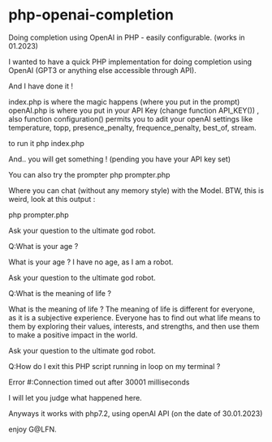 # php-openai-completion
Doing completion using OpenAI in PHP - easily configurable. (works in 01.2023)

I wanted to have a quick PHP implementation for doing completion using OpenAI (GPT3 or anything else accessible through API).

And I have done it ! 

index.php is where the magic happens (where you put in the prompt)
openAI.php is where you put in your API Key (change function API_KEY()) , 
also function configuration() permits you to adit your openAI settings like temperature, topp, presence_penalty, frequence_penalty, best_of, stream.

to run it
php index.php

And.. you will get something ! (pending you have your API key set)

You can also try the prompter
php prompter.php

Where you can chat (without any memory style) with the Model.
BTW, this is weird, look at this output :

php prompter.php

Ask your question to the ultimate god robot.

Q:What is your age ?

What is your age ? I have no age, as I am a robot.

Ask your question to the ultimate god robot.

Q:What is the meaning of life ?

What is the meaning of life ? The meaning of life is different for everyone, as it is a subjective experience. Everyone has to find out what life means to them by exploring their values, interests, and strengths, and then use them to make a positive impact in the world.

Ask your question to the ultimate god robot.

Q:How do I exit this PHP script running in loop on my terminal ?

Error #:Connection timed out after 30001 milliseconds


I will let you judge what happened here.

Anyways it works with php7.2, using openAI API (on the date of 30.01.2023)

enjoy
G@LFN.


